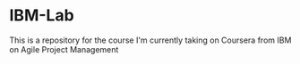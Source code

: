 # IBM-Lab
This is a repository for the course I'm currently taking on Coursera from IBM on Agile Project Management
